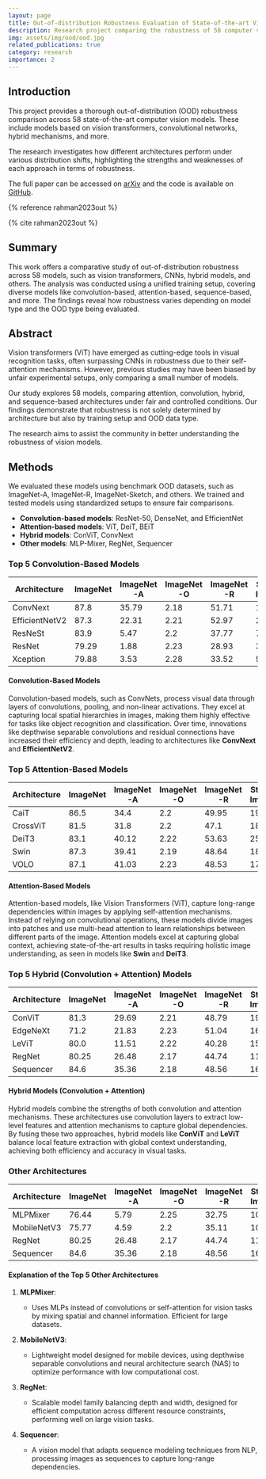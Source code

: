 ```yaml
---
layout: page
title: Out-of-distribution Robustness Evaluation of State-of-the-art Vision Models
description: Research project comparing the robustness of 58 computer vision models
img: assets/img/ood/ood.jpg
related_publications: true
category: research
importance: 2
---
```


## Introduction

This project provides a thorough out-of-distribution (OOD) robustness comparison across 58 state-of-the-art computer vision models. These include models based on vision transformers, convolutional networks, hybrid mechanisms, and more.

The research investigates how different architectures perform under various distribution shifts, highlighting the strengths and weaknesses of each approach in terms of robustness.

The full paper can be accessed on [arXiv](https://doi.org/10.48550/arXiv.2301.10750) and the code is available on [GitHub](https://github.com/salman-lui/vision_course_project).

{% reference rahman2023out %}

{% cite rahman2023out %}

## Summary

This work offers a comparative study of out-of-distribution robustness across 58 models, such as vision transformers, CNNs, hybrid models, and others. The analysis was conducted using a unified training setup, covering diverse models like convolution-based, attention-based, sequence-based, and more. The findings reveal how robustness varies depending on model type and the OOD type being evaluated.

## Abstract

Vision transformers (ViT) have emerged as cutting-edge tools in visual recognition tasks, often surpassing CNNs in robustness due to their self-attention mechanisms. However, previous studies may have been biased by unfair experimental setups, only comparing a small number of models.

Our study explores 58 models, comparing attention, convolution, hybrid, and sequence-based architectures under fair and controlled conditions. Our findings demonstrate that robustness is not solely determined by architecture but also by training setup and OOD data type.

The research aims to assist the community in better understanding the robustness of vision models.

## Methods

We evaluated these models using benchmark OOD datasets, such as ImageNet-A, ImageNet-R, ImageNet-Sketch, and others. We trained and tested models using standardized setups to ensure fair comparisons.

- **Convolution-based models**: ResNet-50, DenseNet, and EfficientNet
- **Attention-based models**: ViT, DeiT, BEiT
- **Hybrid models**: ConViT, ConvNext
- **Other models**: MLP-Mixer, RegNet, Sequencer

### Top 5 Convolution-Based Models

| **Architecture** | **ImageNet** | **ImageNet -A** | **ImageNet -O** | **ImageNet -R** | **Stylized-ImageNet** | **ImageNet -Sketch** |
| ---------------- | ------------ | --------------- | --------------- | --------------- | --------------------- | -------------------- |
| ConvNext         | 87.8         | 35.79           | 2.18            | 51.71           | 19.24                 | 38.22                |
| EfficientNetV2   | 87.3         | 22.31           | 2.21            | 52.97           | 23.3                  | 40.33                |
| ResNeSt          | 83.9         | 5.47            | 2.2             | 37.77           | 7.39                  | 25.28                |
| ResNet           | 79.29        | 1.88            | 2.23            | 28.93           | 3.59                  | 16.84                |
| Xception         | 79.88        | 3.53            | 2.28            | 33.52           | 9.33                  | 18.26                |

#### Convolution-Based Models

Convolution-based models, such as ConvNets, process visual data through layers of convolutions, pooling, and non-linear activations. They excel at capturing local spatial hierarchies in images, making them highly effective for tasks like object recognition and classification. Over time, innovations like depthwise separable convolutions and residual connections have increased their efficiency and depth, leading to architectures like **ConvNext** and **EfficientNetV2**.

### Top 5 Attention-Based Models

| **Architecture** | **ImageNet** | **ImageNet -A** | **ImageNet -O** | **ImageNet -R** | **Stylized-ImageNet** | **ImageNet -Sketch** |
| ---------------- | ------------ | --------------- | --------------- | --------------- | --------------------- | -------------------- |
| CaiT             | 86.5         | 34.4            | 2.2             | 49.95           | 19.48                 | 36.03                |
| CrossViT         | 81.5         | 31.8            | 2.2             | 47.1            | 18.51                 | 33.49                |
| DeiT3            | 83.1         | 40.12           | 2.22            | 53.63           | 25.45                 | 40.06                |
| Swin             | 87.3         | 39.41           | 2.19            | 48.64           | 18.36                 | 34.37                |
| VOLO             | 87.1         | 41.03           | 2.23            | 48.53           | 17.74                 | 36.11                |

#### Attention-Based Models

Attention-based models, like Vision Transformers (ViT), capture long-range dependencies within images by applying self-attention mechanisms. Instead of relying on convolutional operations, these models divide images into patches and use multi-head attention to learn relationships between different parts of the image. Attention models excel at capturing global context, achieving state-of-the-art results in tasks requiring holistic image understanding, as seen in models like **Swin** and **DeiT3**.

### Top 5 Hybrid (Convolution + Attention) Models

| **Architecture** | **ImageNet** | **ImageNet -A** | **ImageNet -O** | **ImageNet -R** | **Stylized-ImageNet** | **ImageNet -Sketch** |
| ---------------- | ------------ | --------------- | --------------- | --------------- | --------------------- | -------------------- |
| ConViT           | 81.3         | 29.69           | 2.21            | 48.79           | 19.81                 | 35.53                |
| EdgeNeXt         | 71.2         | 21.83           | 2.23            | 51.04           | 16.26                 | 37.13                |
| LeViT            | 80.0         | 11.51           | 2.22            | 40.28           | 15.59                 | 26.39                |
| RegNet           | 80.25        | 26.48           | 2.17            | 44.74           | 11.88                 | 32.93                |
| Sequencer        | 84.6         | 35.36           | 2.18            | 48.56           | 16.74                 | 35.87                |

#### Hybrid Models (Convolution + Attention)

Hybrid models combine the strengths of both convolution and attention mechanisms. These architectures use convolution layers to extract low-level features and attention mechanisms to capture global dependencies. By fusing these two approaches, hybrid models like **ConViT** and **LeViT** balance local feature extraction with global context understanding, achieving both efficiency and accuracy in visual tasks.

### Other Architectures

| **Architecture** | **ImageNet** | **ImageNet -A** | **ImageNet -O** | **ImageNet -R** | **Stylized-ImageNet** | **ImageNet -Sketch** |
| ---------------- | ------------ | --------------- | --------------- | --------------- | --------------------- | -------------------- |
| MLPMixer         | 76.44        | 5.79            | 2.25            | 32.75           | 10.04                 | 19.32                |
| MobileNetV3      | 75.77        | 4.59            | 2.2             | 35.11           | 10.85                 | 22.95                |
| RegNet           | 80.25        | 26.48           | 2.17            | 44.74           | 11.88                 | 32.93                |
| Sequencer        | 84.6         | 35.36           | 2.18            | 48.56           | 16.74                 | 35.87                |

#### Explanation of the Top 5 Other Architectures

1. **MLPMixer**:

   - Uses MLPs instead of convolutions or self-attention for vision tasks by mixing spatial and channel information. Efficient for large datasets.

2. **MobileNetV3**:

   - Lightweight model designed for mobile devices, using depthwise separable convolutions and neural architecture search (NAS) to optimize performance with low computational cost.

3. **RegNet**:

   - Scalable model family balancing depth and width, designed for efficient computation across different resource constraints, performing well on large vision tasks.

4. **Sequencer**:
   - A vision model that adapts sequence modeling techniques from NLP, processing images as sequences to capture long-range dependencies.
